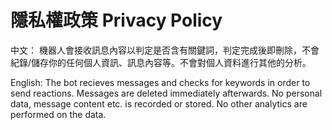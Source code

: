 # 隱私權政策 Privacy Policy

中文：
機器人會接收訊息內容以判定是否含有關鍵詞，判定完成後即刪除，不會紀錄/儲存你的任何個人資訊、訊息內容等。不會對個人資料進行其他的分析。

English:
The bot recieves messages and checks for keywords in order to send reactions. Messages are deleted immediately afterwards. No personal data, message content etc. is recorded or stored. No other analytics are performed on the data.
